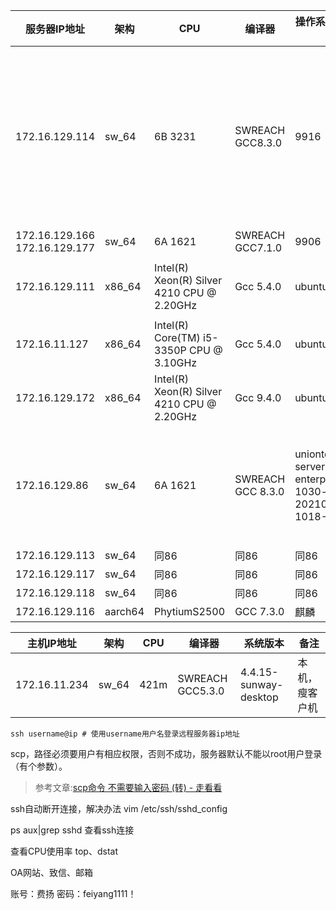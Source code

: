 | 服务器IP地址                           | 架构      | CPU                                        | 编译器               | 操作系统镜像版本                                                     | 备注                                                     |
| --------------------------------- | ------- | ------------------------------------------ | ----------------- | ------------------------------------------------------------ | ------------------------------------------------------ |
| 172.16.129.114                    | sw_64   | 6B 3231                                    | SWREACH GCC8.3.0  | 9916                                                         | 内核要更换，链接器和gdb有问题，source env.sh。114是挂载的硬盘用户主目录实际在/mnt下。 |
| 172.16.129.166<br/>172.16.129.177 | sw_64   | 6A 1621                                    | SWREACH GCC7.1.0  | 9906                                                         |                                                        |
| 172.16.129.111                    | x86_64  | Intel(R) Xeon(R) Silver 4210 CPU @ 2.20GHz | Gcc 5.4.0         | ubuntu16.04                                                  | /mnt/fy 可以存东西，当仓库用                                     |
| 172.16.11.127                     | x86_64  | Intel(R) Core(TM) i5-3350P CPU @ 3.10GHz   | Gcc 5.4.0         | ubuntu16.04                                                  | /mnt/ 下有测试压缩包                                          |
| 172.16.129.172                    | x86_64  | Intel(R) Xeon(R) Silver 4210 CPU @ 2.20GHz | Gcc 9.4.0         | ubuntu20.04.1                                                |                                                        |
| 172.16.129.86                     | sw_64   | 6A 1621                                    | SWREACH GCC 8.3.0 | uniontechos-server-20-enterprise-1030-sw_64-20210810-1018-B5 | binutil要重新编译，g++和gfortran未安装，软件仓库有问题。                  |
| 172.16.129.113                    | sw_64   | 同86                                        | 同86               | 同86                                                          | 同86                                                    |
| 172.16.129.117                    | sw_64   | 同86                                        | 同86               | 同86                                                          | 同86                                                    |
| 172.16.129.118                    | sw_64   | 同86                                        | 同86               | 同86                                                          | 同86                                                    |
| 172.16.129.116                    | aarch64 | PhytiumS2500                               | GCC 7.3.0         | 麒麟                                                           |                                                        |

| 主机IP地址        | 架构    | CPU  | 编译器              | 系统版本                  | 备注      |
| ------------- | ----- | ---- | ---------------- | --------------------- | ------- |
| 172.16.11.234 | sw_64 | 421m | SWREACH GCC5.3.0 | 4.4.15-sunway-desktop | 本机，瘦客户机 |

```shell
ssh username@ip # 使用username用户名登录远程服务器ip地址
```

scp，路径必须要用户有相应权限，否则不成功，服务器默认不能以root用户登录（有个参数）。

> 参考文章:[scp命令 不需要输入密码 (转) - 走看看](http://t.zoukankan.com/waterdragon-p-2937251.html)

ssh自动断开连接，解决办法
vim /etc/ssh/sshd_config 

ps aux|grep sshd 查看ssh连接

查看CPU使用率 top、dstat

OA网站、致信、邮箱

账号：费扬
密码：feiyang1111！